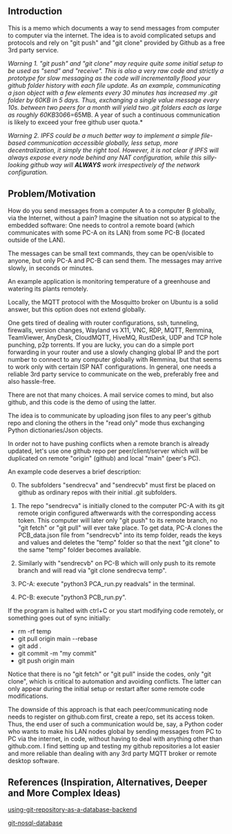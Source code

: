## Introduction

This is a memo which documents a way to send messages from computer to computer via the internet.
The idea is to avoid complicated setups and protocols and rely on "git push" and "git clone" provided by Github as a free 3rd party service.

*Warning 1. "git push" and "git clone" may require quite some initial setup to be used as "send" and "receive". This is also a very raw code and strictly a prototype for slow messaging as the code will incrementally flood your github folder history with each file update. As an example, communicating a json object with a few elements every 30 minutes has increased my .git folder by 60KB in 5 days. Thus, exchanging a single value message every 10s. between two peers for a month will yield two .git folders each as large as roughly 60KB*30*6*6=65MB. A year of such a continuous communication is likely to exceed your free github user quota.*

*Warning 2. IPFS could be a much better way to implement a simple file-based communication accessible globally, less setup, more decentralization, it simply the right tool. However, it is not clear if IPFS will always expose every node behind any NAT configuration, while this silly-looking github way will **ALWAYS** work irrespectively of the network configuration.* 

## Problem/Motivation

How do you send messages from a computer A to a computer B globally, via the Internet, without a pain? 
Imagine the situation not so atypical to the embedded software: One needs to control a remote board (which communicates with some PC-A on its LAN) from some PC-B (located outside 
of the LAN).

The messages can be small text commands, they can be open/visible to anyone, but only PC-A and PC-B can send them. The messages may arrive slowly, in seconds or minutes.

An example application is monitoring temperature of a greenhouse and watering its plants remotely.

Locally, the MQTT protocol with the Mosquitto broker on Ubuntu is a solid answer, but this option does not extend globally.

One gets tired of dealing with router configurations, ssh, tunneling, firewalls, version changes, Wayland vs X11, VNC, RDP, MQTT, Remmina, TeamViewer, AnyDesk, CloudMQTT, HiveMQ, RustDesk, UDP and TCP hole punching, p2p torrents. If you are lucky, you can do a simple port forwarding in your router and use a slowly changing global IP and the port number to connect to any computer globally with Remmina, but that seems to work only with certain ISP NAT configurations. In general, one needs a reliable 3rd party service to communicate on the web, preferably free and also hassle-free.

There are not that many choices. A mail service comes to mind, but also github, and this code is the demo of using the latter.  

The idea is to communicate by uploading json files to any peer's github repo and cloning the others in the "read only" mode thus exchanging Python dictionaries/Json objects.

In order not to have pushing conflicts when a remote branch is already updated, let's use one github repo per peer/client/server which will be duplicated on remote "origin" (github) and local "main" (peer's PC).

An example code deserves a brief description:

0. The subfolders "sendrecva" and "sendrecvb" must first be placed on github as ordinary repos with their initial .git subfolders.

1. The repo "sendrecva" is initially cloned to the computer PC-A with its git remote origin configured aftwerwards with the corresponding access token. This computer will later only "git push" to its remote branch, no "git fetch" or "git pull" will ever take place.
  To get data, PC-A clones the PCB_data.json file from "sendrecvb" into its temp folder, reads the keys and values and deletes the "temp" folder so that the next "git clone" to the same "temp" folder becomes available.
  
2. Similarly with "sendrecvb" on PC-B which will only push to its remote branch and will read via "git clone sendrecva temp".

3. PC-A: execute "python3 PCA_run.py readvals" in the terminal.

4. PC-B: execute "python3 PCB_run.py".

If the program is halted with ctrl+C or you start modifying code remotely, or something goes out of sync initially:

  - rm -rf temp 
  - git pull origin main --rebase
  - git add .
  - git commit -m "my commit"
  - git push origin main
  
Notice that there is no "git fetch" or "git pull" inside the codes, only "git clone", which is critical to automation and avoiding conflicts. The latter can only appear during the initial setup or restart after some remote code modifications.

The downside of this approach is that each peer/communicating node needs to register on github.com first, create a repo, set its access token. Thus, the end user of such a communication would be, say, a Python coder who wants to make his LAN nodes global by sending messages from PC to PC via the internet, in code, without having to deal with anything other than github.com. I find setting up and testing my github repositories a lot easier and more reliable than dealing with any 3rd party MQTT broker or remote desktop software.

## References (Inspiration, Alternatives, Deeper and More Complex Ideas)

[using-git-repository-as-a-database-backend](https://stackoverflow.com/questions/20151158/using-git-repository-as-a-database-backend)

[git-nosql-database](https://www.kenneth-truyers.net/2016/10/13/git-nosql-database/)
   
